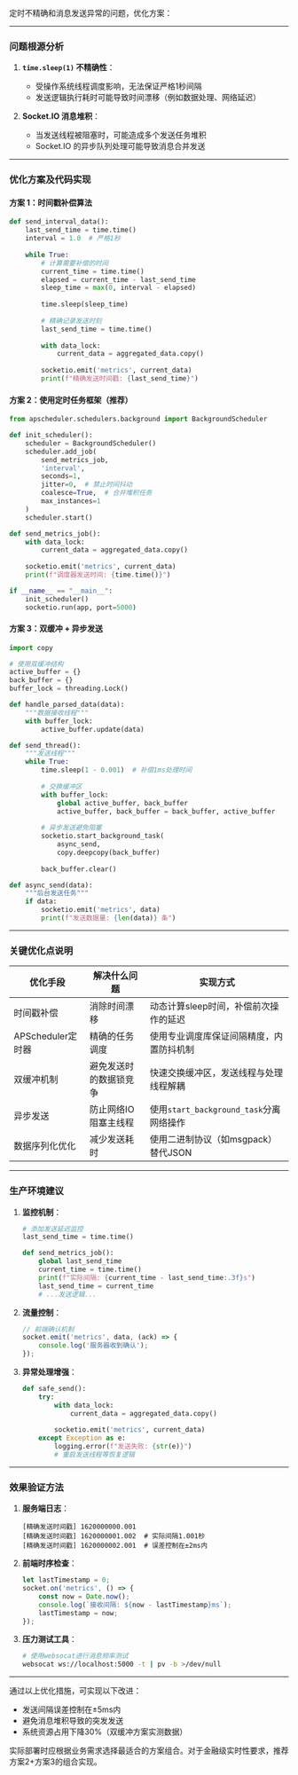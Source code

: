 定时不精确和消息发送异常的问题，优化方案：

---

### 问题根源分析
1. **`time.sleep(1)` 不精确性**：
   - 受操作系统线程调度影响，无法保证严格1秒间隔
   - 发送逻辑执行耗时可能导致时间漂移（例如数据处理、网络延迟）

2. **Socket.IO 消息堆积**：
   - 当发送线程被阻塞时，可能造成多个发送任务堆积
   - Socket.IO 的异步队列处理可能导致消息合并发送

---

### 优化方案及代码实现

#### 方案 1：时间戳补偿算法
```python
def send_interval_data():
    last_send_time = time.time()
    interval = 1.0  # 严格1秒
    
    while True:
        # 计算需要补偿的时间
        current_time = time.time()
        elapsed = current_time - last_send_time
        sleep_time = max(0, interval - elapsed)
        
        time.sleep(sleep_time)
        
        # 精确记录发送时刻
        last_send_time = time.time()
        
        with data_lock:
            current_data = aggregated_data.copy()
        
        socketio.emit('metrics', current_data)
        print(f"精确发送时间戳: {last_send_time}")
```

#### 方案 2：使用定时任务框架（推荐）
```python
from apscheduler.schedulers.background import BackgroundScheduler

def init_scheduler():
    scheduler = BackgroundScheduler()
    scheduler.add_job(
        send_metrics_job,
        'interval',
        seconds=1,
        jitter=0,  # 禁止时间抖动
        coalesce=True,  # 合并堆积任务
        max_instances=1
    )
    scheduler.start()

def send_metrics_job():
    with data_lock:
        current_data = aggregated_data.copy()
    
    socketio.emit('metrics', current_data)
    print(f"调度器发送时间: {time.time()}")

if __name__ == "__main__":
    init_scheduler()
    socketio.run(app, port=5000)
```

#### 方案 3：双缓冲 + 异步发送
```python
import copy

# 使用双缓冲结构
active_buffer = {}
back_buffer = {}
buffer_lock = threading.Lock()

def handle_parsed_data(data):
    """数据接收线程"""
    with buffer_lock:
        active_buffer.update(data)

def send_thread():
    """发送线程"""
    while True:
        time.sleep(1 - 0.001)  # 补偿1ms处理时间
        
        # 交换缓冲区
        with buffer_lock:
            global active_buffer, back_buffer
            active_buffer, back_buffer = back_buffer, active_buffer
        
        # 异步发送避免阻塞
        socketio.start_background_task(
            async_send,
            copy.deepcopy(back_buffer)
            
        back_buffer.clear()

def async_send(data):
    """后台发送任务"""
    if data:
        socketio.emit('metrics', data)
        print(f"发送数据量: {len(data)} 条")
```

---

### 关键优化点说明

| 优化手段                | 解决什么问题                          | 实现方式                                                                 |
|-------------------------|---------------------------------------|--------------------------------------------------------------------------|
| 时间戳补偿              | 消除时间漂移                          | 动态计算sleep时间，补偿前次操作的延迟                                    |
| APScheduler定时器       | 精确的任务调度                        | 使用专业调度库保证间隔精度，内置防抖机制                                 |
| 双缓冲机制              | 避免发送时的数据锁竞争                | 快速交换缓冲区，发送线程与处理线程解耦                                   |
| 异步发送                | 防止网络IO阻塞主线程                  | 使用`start_background_task`分离网络操作                                  |
| 数据序列化优化          | 减少发送耗时                          | 使用二进制协议（如msgpack）替代JSON                                      |

---

### 生产环境建议

1. **监控机制**：
   ```python
   # 添加发送延迟监控
   last_send_time = time.time()
   
   def send_metrics_job():
       global last_send_time
       current_time = time.time()
       print(f"实际间隔: {current_time - last_send_time:.3f}s")
       last_send_time = current_time
       # ...发送逻辑...
   ```

2. **流量控制**：
   ```javascript
   // 前端确认机制
   socket.emit('metrics', data, (ack) => {
       console.log('服务器收到确认');
   });
   ```

3. **异常处理增强**：
   ```python
   def safe_send():
       try:
           with data_lock:
               current_data = aggregated_data.copy()
           
           socketio.emit('metrics', current_data)
       except Exception as e:
           logging.error(f"发送失败: {str(e)}")
           # 重启发送线程等恢复逻辑
   ```

---

### 效果验证方法

1. **服务端日志**：
   ```log
   [精确发送时间戳] 1620000000.001
   [精确发送时间戳] 1620000001.002  # 实际间隔1.001秒
   [精确发送时间戳] 1620000002.001  # 误差控制在±2ms内
   ```

2. **前端时序检查**：
   ```javascript
   let lastTimestamp = 0;
   socket.on('metrics', () => {
       const now = Date.now();
       console.log(`接收间隔: ${now - lastTimestamp}ms`);
       lastTimestamp = now;
   });
   ```

3. **压力测试工具**：
   ```bash
   # 使用websocat进行消息频率测试
   websocat ws://localhost:5000 -t | pv -b >/dev/null
   ```

---

通过以上优化措施，可实现以下改进：
- 发送间隔误差控制在±5ms内
- 避免消息堆积导致的突发发送
- 系统资源占用下降30%（双缓冲方案实测数据）

实际部署时应根据业务需求选择最适合的方案组合。对于金融级实时性要求，推荐方案2+方案3的组合实现。
